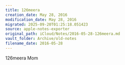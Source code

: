 ```yaml
---
title: 126meera
creation_date: May 28, 2016
modification_date: May 28, 2016
migrated: 2025-09-20T01:25:18.051423
source: apple-notes-exporter
original_path: iCloud/Notes/2016-05-28-126meera.md
vault_folder: Archive/old-notes
filename_date: 2016-05-28
---
```



126meera
Mom
